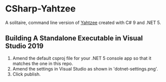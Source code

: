 # CSharp-Yahtzee

A solitaire, command line version of [Yahtzee](https://en.wikipedia.org/wiki/Yahtzee) created with C# 9 and .NET 5.

## Building A Standalone Executable in Visual Studio 2019

1. Amend the default csproj file for your .NET 5 console app so that it matches the one in this repo.
2. Amend the settings in Visual Studio as shown in 'dotnet-settings.png'.
3. Click publish.
